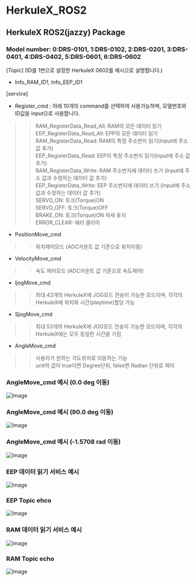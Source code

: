 # HerkuleX_ROS2
## HerkuleX ROS2(jazzy) Package
### Model number: 0:DRS-0101, 1:DRS-0102, 2:DRS-0201, 3:DRS-0401, 4:DRS-0402, 5:DRS-0601, 6:DRS-0602 


[Topic] (ID를 1번으로 설정한 HerkuleX 0602를 예시으로 설명합니다.)
- Info_RAM_ID1, Info_EEP_ID1

[service] 
- Register_cmd : 아래 10개의 command를 선택하여 사용가능하며, 모델번호와 ID값을 input으로 사용합니다.
>> RAM_RegisterData_Read_All: RAM의 모든 데이터 읽기  
>> EEP_RegisterData_Read_All: EPP의 모든 데이터 읽기  
>> RAM_RegisterData_Read: RAM의 특정 주소번지 읽기(Input에 주소 값 추가)  
>> EEP_RegisterData_Read: EEP의 특정 주소번지 읽기(Input에 주소 값 추가)  
>> RAM_RegisterData_Write: RAM 주소번지에 데이터 쓰기 (Input에 주소 값과 수정하는 데이터 값 추가)   
>> EEP_RegisterData_Write: EEP 주소번지에 데이터 쓰기 (Input에 주소 값과 수정하는 데이터 값 추가)  
>> SERVO_ON: 토크(Torque)ON   
>> SERVO_OFF: 토크(Torque)OFF   
>> BRAKE_ON: 토크(Torque)ON 자세 유지  
>> ERROR_CLEAR: 에러 클리어  

- PositionMove_cmd
>> 위치제어모드 (ADC카운트 값 기준으로 위치이동)   
- VelocityMove_cmd
>> 속도 제어모드 (ADC카운트 값 기준으로 속도제어)   
- IjogMove_cmd
>> 최대 43개의 HerkuleX에 JOG모드 전송이 가능한 모드이며, 각각의 HerkuleX에 위치와 시간(playtime)할당 가능
- SjogMove_cmd
>> 최대 53개의 HerkuleX에 JOG모드 전송이 가능한 모드이며, 각각의 HerkuleX에는 모두 동일한 시간을 가짐
- AngleMove_cmd
>> 사용자가 원하는 각도위치로 이동하는 기능  
>> unit의 값이 true이면 Degree단위, false면 Radian 단위로 제어  




### AngleMove_cmd 예시 (0.0 deg 이동)  
![Image](https://github.com/user-attachments/assets/b881dc5a-61f4-4cc8-9e27-f5fcf019069e)

### AngleMove_cmd 예시 (90.0 deg 이동)  
![Image](https://github.com/user-attachments/assets/8e8149b3-cb1e-430e-9ec1-8826ca599ae3)

### AngleMove_cmd 예시 (-1.5708 rad 이동)  
![Image](https://github.com/user-attachments/assets/79c58a6e-eee7-4d63-a29e-67b4574163b7)

### EEP 데이터 읽기 서비스 예시  
![Image](https://github.com/user-attachments/assets/7622a8e9-a7c0-4961-806e-adcd63adbdcc)
### EEP Topic ehco  
![Image](https://github.com/user-attachments/assets/139c6a13-878d-48ea-b746-14ddb3ea4d4b)
### RAM 데이터 읽기 서비스 예시  
![Image](https://github.com/user-attachments/assets/d521adab-bcde-4fe8-be90-cf432d56b1d2)
### RAM Topic echo  
![Image](https://github.com/user-attachments/assets/cf578090-2954-492e-a278-928f23890b97)
